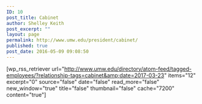 ```yaml
---
ID: 10
post_title: Cabinet
author: Shelley Keith
post_excerpt: ""
layout: page
permalink: http://www.umw.edu/president/cabinet/
published: true
post_date: 2016-05-09 09:08:50
---
```

[wp_rss_retriever url="http://www.umw.edu/directory/atom-feed/tagged-employees/?relationship-tags=cabinet&amp;date=2017-03-23" items="12" excerpt="0" source="false" date="false" read_more="false" new_window="true" title="false" thumbnail="false" cache="7200" content="true"]